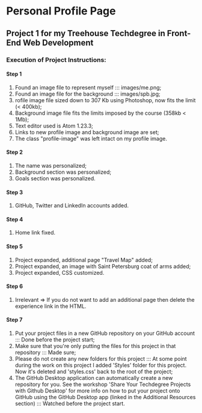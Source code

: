 # Personal Profile Page
## Project 1 for my Treehouse Techdegree in Front-End Web Development

### Execution of Project Instructions:

#### Step 1
1. Found an image file to represent myself ::: images/me.png;
2. Found an image file for the background ::: images/spb.jpg;
3. rofile image file sized down to 307 Kb using Photoshop, now fits the limit (< 400kb);
4. Background image file fits the limits imposed by the course (358kb < 1Mb);
5. Text editor used is Atom 1.23.3;
6. Links to new profile image and background image are set;
7. The class "profile-image" was left intact on my profile image.

#### Step 2
1. The name was personalized;
2. Background section was personalized;
3. Goals section was personalized.

#### Step 3
1. GitHub, Twitter and LinkedIn accounts added.

#### Step 4
1. Home link fixed.

#### Step 5
1. Project expanded, additional page "Travel Map" added;
2. Project expanded, an image with Saint Petersburg coat of arms added;
3. Project expanded, CSS customized.

#### Step 6
1. Irrelevant => If you do not want to add an additional page then delete the experience link in the HTML.

#### Step 7
1. Put your project files in a new GitHub repository on your GitHub account ::: Done before the project start;
2. Make sure that you're only putting the files for this project in that repository ::: Made sure;
3. Please do not create any new folders for this project ::: At some point during the work on this project I added 'Styles' folder for this project. Now it's deleted and 'styles.css' back to the root of the project;
4. The GitHub Desktop application can automatically create a new repository for you. See the workshop 'Share Your Techdegree Projects with Github Desktop' for more info on how to put your project onto GitHub using the GitHub Desktop app (linked in the Additional Resources section) ::: Watched before the project start.

